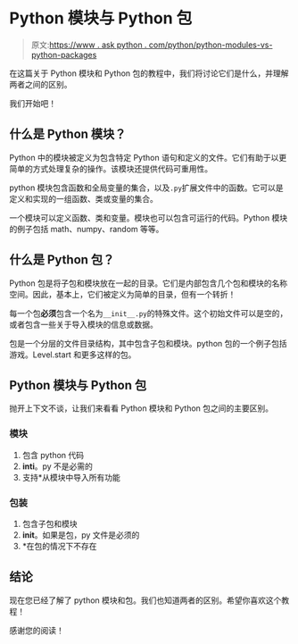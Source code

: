# Python 模块与 Python 包

> 原文:[https://www . ask python . com/python/python-modules-vs-python-packages](https://www.askpython.com/python/python-modules-vs-python-packages)

在这篇关于 Python 模块和 Python 包的教程中，我们将讨论它们是什么，并理解两者之间的区别。

我们开始吧！

## 什么是 Python 模块？

Python 中的模块被定义为包含特定 Python 语句和定义的文件。它们有助于以更简单的方式处理复杂的操作。该模块还提供代码可重用性。

python 模块包含函数和全局变量的集合，以及`.py`扩展文件中的函数。它可以是定义和实现的一组函数、类或变量的集合。

一个模块可以定义函数、类和变量。模块也可以包含可运行的代码。Python 模块的例子包括 math、numpy、random 等等。

## 什么是 Python 包？

Python 包是将子包和模块放在一起的目录。它们是内部包含几个包和模块的名称空间。因此，基本上，它们被定义为简单的目录，但有一个转折！

每一个包**必须**包含一个名为`__init__.py`的特殊文件。这个初始文件可以是空的，或者包含一些关于导入模块的信息或数据。

包是一个分层的文件目录结构，其中包含子包和模块。python 包的一个例子包括游戏。Level.start 和更多这样的包。

## Python 模块与 Python 包

抛开上下文不谈，让我们来看看 Python 模块和 Python 包之间的主要区别。

### 模块

1.  包含 python 代码
2.  __inti__。py 不是必需的
3.  支持*从模块中导入所有功能

### 包装

1.  包含子包和模块
2.  __init__。如果是包，py 文件是必须的
3.  *在包的情况下不存在

## 结论

现在您已经了解了 python 模块和包。我们也知道两者的区别。希望你喜欢这个教程！

感谢您的阅读！
